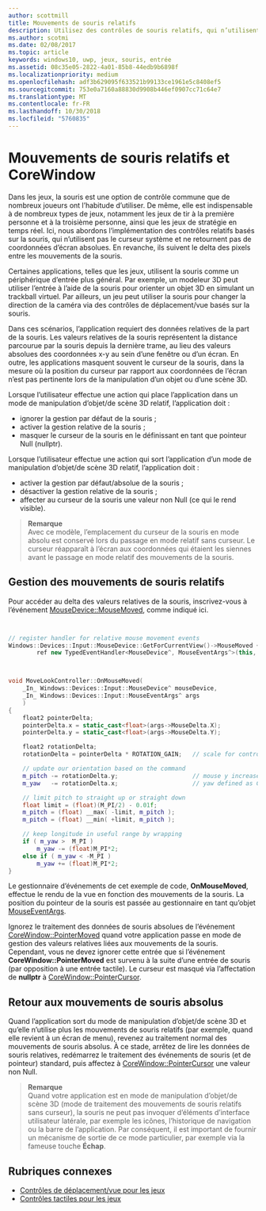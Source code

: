 ```yaml
---
author: scottmill
title: Mouvements de souris relatifs
description: Utilisez des contrôles de souris relatifs, qui n’utilisent pas le curseur système et ne retournent pas de coordonnées d’écran absolues, pour suivre le delta des pixels entre les mouvements de la souris dans les jeux.
ms.author: scotmi
ms.date: 02/08/2017
ms.topic: article
keywords: windows10, uwp, jeux, souris, entrée
ms.assetid: 08c35e05-2822-4a01-85b8-44edb9b6898f
ms.localizationpriority: medium
ms.openlocfilehash: adf3b629095f633521b99133ce1961e5c8408ef5
ms.sourcegitcommit: 753e0a7160a88830d9908b446ef0907cc71c64e7
ms.translationtype: MT
ms.contentlocale: fr-FR
ms.lasthandoff: 10/30/2018
ms.locfileid: "5760835"
---
```

# <a name="relative-mouse-movement-and-corewindow"></a>Mouvements de souris relatifs et CoreWindow

Dans les jeux, la souris est une option de contrôle commune que de nombreux joueurs ont l’habitude d’utiliser. De même, elle est indispensable à de nombreux types de jeux, notamment les jeux de tir à la première personne et à la troisième personne, ainsi que les jeux de stratégie en temps réel. Ici, nous abordons l’implémentation des contrôles relatifs basés sur la souris, qui n’utilisent pas le curseur système et ne retournent pas de coordonnées d’écran absolues. En revanche, ils suivent le delta des pixels entre les mouvements de la souris.

Certaines applications, telles que les jeux, utilisent la souris comme un périphérique d’entrée plus général. Par exemple, un modeleur 3D peut utiliser l’entrée à l’aide de la souris pour orienter un objet 3D en simulant un trackball virtuel. Par ailleurs, un jeu peut utiliser la souris pour changer la direction de la caméra via des contrôles de déplacement/vue basés sur la souris. 

Dans ces scénarios, l’application requiert des données relatives de la part de la souris. Les valeurs relatives de la souris représentent la distance parcourue par la souris depuis la dernière trame, au lieu des valeurs absolues des coordonnées x-y au sein d’une fenêtre ou d’un écran. En outre, les applications masquent souvent le curseur de la souris, dans la mesure où la position du curseur par rapport aux coordonnées de l’écran n’est pas pertinente lors de la manipulation d’un objet ou d’une scène 3D. 

Lorsque l’utilisateur effectue une action qui place l’application dans un mode de manipulation d’objet/de scène 3D relatif, l’application doit : 
- ignorer la gestion par défaut de la souris ;
- activer la gestion relative de la souris ;
- masquer le curseur de la souris en le définissant en tant que pointeur Null (nullptr). 

Lorsque l’utilisateur effectue une action qui sort l’application d’un mode de manipulation d’objet/de scène 3D relatif, l’application doit : 
- activer la gestion par défaut/absolue de la souris ;
- désactiver la gestion relative de la souris ; 
- affecter au curseur de la souris une valeur non Null (ce qui le rend visible).

> **Remarque**  
Avec ce modèle, l’emplacement du curseur de la souris en mode absolu est conservé lors du passage en mode relatif sans curseur. Le curseur réapparaît à l’écran aux coordonnées qui étaient les siennes avant le passage en mode relatif des mouvements de la souris.

 

## <a name="handling-relative-mouse-movement"></a>Gestion des mouvements de souris relatifs


Pour accéder au delta des valeurs relatives de la souris, inscrivez-vous à l’événement [MouseDevice::MouseMoved](https://msdn.microsoft.com/library/windows/apps/xaml/windows.devices.input.mousedevice.mousemoved.aspx), comme indiqué ici.


```cpp


// register handler for relative mouse movement events
Windows::Devices::Input::MouseDevice::GetForCurrentView()->MouseMoved +=
        ref new TypedEventHandler<MouseDevice^, MouseEventArgs^>(this, &MoveLookController::OnMouseMoved);


```

```cpp


void MoveLookController::OnMouseMoved(
    _In_ Windows::Devices::Input::MouseDevice^ mouseDevice,
    _In_ Windows::Devices::Input::MouseEventArgs^ args
    )
{
    float2 pointerDelta;
    pointerDelta.x = static_cast<float>(args->MouseDelta.X);
    pointerDelta.y = static_cast<float>(args->MouseDelta.Y);

    float2 rotationDelta;
    rotationDelta = pointerDelta * ROTATION_GAIN;   // scale for control sensitivity

    // update our orientation based on the command
    m_pitch -= rotationDelta.y;                     // mouse y increases down, but pitch increases up
    m_yaw   -= rotationDelta.x;                     // yaw defined as CCW around y-axis

    // limit pitch to straight up or straight down
    float limit = (float)(M_PI/2) - 0.01f;
    m_pitch = (float) __max( -limit, m_pitch );
    m_pitch = (float) __min( +limit, m_pitch );

    // keep longitude in useful range by wrapping
    if ( m_yaw >  M_PI )
        m_yaw -= (float)M_PI*2;
    else if ( m_yaw < -M_PI )
        m_yaw += (float)M_PI*2;
}

```

Le gestionnaire d’événements de cet exemple de code, **OnMouseMoved**, effectue le rendu de la vue en fonction des mouvements de la souris. La position du pointeur de la souris est passée au gestionnaire en tant qu’objet [MouseEventArgs](https://msdn.microsoft.com/library/windows/apps/xaml/windows.devices.input.mouseeventargs.aspx). 

Ignorez le traitement des données de souris absolues de l’événement [CoreWindow::PointerMoved](https://msdn.microsoft.com/library/windows/apps/xaml/windows.ui.core.corewindow.pointermoved.aspx) quand votre application passe en mode de gestion des valeurs relatives liées aux mouvements de la souris. Cependant, vous ne devez ignorer cette entrée que si l’événement **CoreWindow::PointerMoved** est survenu à la suite d’une entrée de souris (par opposition à une entrée tactile). Le curseur est masqué via l’affectation de **nullptr** à [CoreWindow::PointerCursor](https://msdn.microsoft.com/library/windows/apps/xaml/windows.ui.core.corewindow.pointercursor.aspx). 

## <a name="returning-to-absolute-mouse-movement"></a>Retour aux mouvements de souris absolus

Quand l’application sort du mode de manipulation d’objet/de scène 3D et qu’elle n’utilise plus les mouvements de souris relatifs (par exemple, quand elle revient à un écran de menu), revenez au traitement normal des mouvements de souris absolus. À ce stade, arrêtez de lire les données de souris relatives, redémarrez le traitement des événements de souris (et de pointeur) standard, puis affectez à [CoreWindow::PointerCursor](https://msdn.microsoft.com/library/windows/apps/xaml/windows.ui.core.corewindow.pointercursor.aspx) une valeur non Null. 

> **Remarque**  
Quand votre application est en mode de manipulation d’objet/de scène 3D (mode de traitement des mouvements de souris relatifs sans curseur), la souris ne peut pas invoquer d’éléments d’interface utilisateur latérale, par exemple les icônes, l’historique de navigation ou la barre de l’application. Par conséquent, il est important de fournir un mécanisme de sortie de ce mode particulier, par exemple via la fameuse touche **Échap**.

## <a name="related-topics"></a>Rubriques connexes

* [Contrôles de déplacement/vue pour les jeux](tutorial--adding-move-look-controls-to-your-directx-game.md) 
* [Contrôles tactiles pour les jeux](tutorial--adding-touch-controls-to-your-directx-game.md)